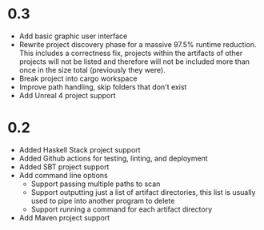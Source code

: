 # 0.3

- Add basic graphic user interface
- Rewrite project discovery phase for a massive 97.5% runtime reduction. This includes a correctness fix, projects within the artifacts of other projects will not be listed and therefore will not be included more than once in the size total (previously they were).
- Break project into cargo workspace
- Improve path handling, skip folders that don't exist
- Add Unreal 4 project support 

# 0.2

- Added Haskell Stack project support
- Added Github actions for testing, linting, and deployment
- Added SBT project support
- Add command line options
  - Support passing multiple paths to scan
  - Support outputting just a list of artifact directories, this list is usually used to pipe into another program to delete
  - Support running a command for each artifact directory
- Add Maven project support